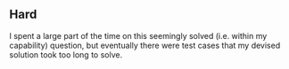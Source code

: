 







## Hard
I spent a large part of the time on this seemingly solved (i.e. within my capability) question, but eventually there were test cases that my devised solution took too long to solve.
